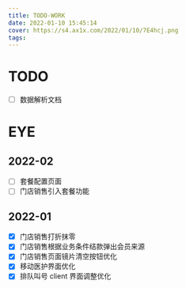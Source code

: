 ```yaml
---
title: TODO-WORK
date: 2022-01-10 15:45:14
cover: https://s4.ax1x.com/2022/01/10/7E4hcj.png
tags:
---
```


# TODO

- [ ] 数据解析文档

# EYE

## 2022-02

- [ ] 套餐配置页面
- [ ] 门店销售引入套餐功能

## 2022-01

- [x] 门店销售打折抹零
- [x] 门店销售根据业务条件结款弹出会员来源
- [x] 门店销售页面镜片清空按钮优化
- [x] 移动医护界面优化
- [x] 排队叫号 client 界面调整优化
